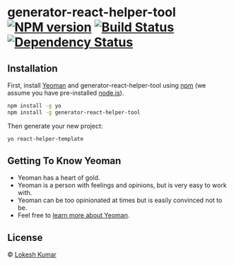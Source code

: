 # generator-react-helper-tool [![NPM version][npm-image]][npm-url] [![Build Status][travis-image]][travis-url] [![Dependency Status][daviddm-image]][daviddm-url]

>

## Installation

First, install [Yeoman](http://yeoman.io) and generator-react-helper-tool using [npm](https://www.npmjs.com/) (we assume you have pre-installed [node.js](https://nodejs.org/)).

```bash
npm install -g yo
npm install -g generator-react-helper-tool
```

Then generate your new project:

```bash
yo react-helper-template
```

## Getting To Know Yeoman

- Yeoman has a heart of gold.
- Yeoman is a person with feelings and opinions, but is very easy to work with.
- Yeoman can be too opinionated at times but is easily convinced not to be.
- Feel free to [learn more about Yeoman](http://yeoman.io/).

## License

© [Lokesh Kumar]()

[npm-image]: https://badge.fury.io/js/generator-react-helper-tool.svg
[npm-url]: https://npmjs.org/package/generator-react-helper-tool
[travis-image]: https://travis-ci.com/neodisk17/generator-react-helper-tool.svg?branch=master
[travis-url]: https://travis-ci.com/neodisk17/generator-react-helper-tool
[daviddm-image]: https://david-dm.org/neodisk17/generator-react-helper-tool.svg?theme=shields.io
[daviddm-url]: https://david-dm.org/neodisk17/generator-react-helper-tool
